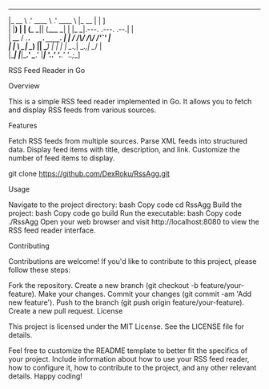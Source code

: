 
         
 _______     ______    ______    ________                     __   
|_   __ \  .' ____ \ .' ____ \  |_   __  |                   |  ]  
  | |__) | | (___ \_|| (___ \_|   | |_ \_|.---.  .---.   .--.| |   
  |  __ /   _.____`.  _.____`.    |  _|  / /__\\/ /__\\/ /'`\' |   
 _| |  \ \_| \____) || \____) |  _| |_   | \__.,| \__.,| \__/  |   
|____| |___|\______.' \______.' |_____|   '.__.' '.__.' '.__.;__]  
                                                                                                                                                
                                                                                           
RSS Feed Reader in Go

Overview

This is a simple RSS feed reader implemented in Go. It allows you to fetch and display RSS feeds from various sources.

Features

Fetch RSS feeds from multiple sources.
Parse XML feeds into structured data.
Display feed items with title, description, and link.
Customize the number of feed items to display.


git clone https://github.com/DexRoku/RssAgg.git

Usage

Navigate to the project directory:
bash
Copy code
cd RssAgg
Build the project:
bash
Copy code
go build
Run the executable:
bash
Copy code
./RssAgg
Open your web browser and visit http://localhost:8080 to view the RSS feed reader interface.



Contributing

Contributions are welcome! If you'd like to contribute to this project, please follow these steps:

Fork the repository.
Create a new branch (git checkout -b feature/your-feature).
Make your changes.
Commit your changes (git commit -am 'Add new feature').
Push to the branch (git push origin feature/your-feature).
Create a new pull request.
License

This project is licensed under the MIT License. See the LICENSE file for details.


Feel free to customize the README template to better fit the specifics of your project. Include information about how to use your RSS feed reader, how to configure it, how to contribute to the project, and any other relevant details. Happy coding!
